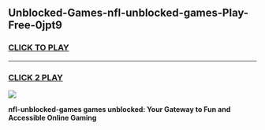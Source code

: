 
## Unblocked-Games-nfl-unblocked-games-Play-Free-0jpt9
<h3>
<a href="https://premium76.site?title=nfl-unblocked-games&ref=17A">CLICK TO PLAY</a></h3>
<hr>

<h3>
<a href="https://premium76.site?title=nfl-unblocked-games&ref=17A">CLICK 2 PLAY</a>
  
</h3>

<a href="https://premium76.site?title=nfl-unblocked-games&ref=17A"><img src="https://clearcache.store/games.png"></a>


**nfl-unblocked-games games unblocked: Your Gateway to Fun and Accessible Online Gaming**
